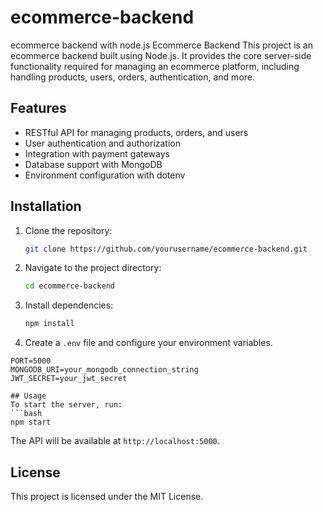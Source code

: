 # ecommerce-backend
ecommerce backend with node.js
Ecommerce Backend
This project is an ecommerce backend built using Node.js. It provides the core server-side functionality required for managing an ecommerce platform, including handling products, users, orders, authentication, and more.

## Features
- RESTful API for managing products, orders, and users
- User authentication and authorization
- Integration with payment gateways
- Database support with MongoDB
- Environment configuration with dotenv

## Installation
1. Clone the repository:
    ```bash
    git clone https://github.com/yourusername/ecommerce-backend.git
    ```
2. Navigate to the project directory:
    ```bash
    cd ecommerce-backend
    ```
3. Install dependencies:
    ```bash
    npm install
    ```
4. Create a `.env` file and configure your environment variables.
```env
PORT=5000
MONGODB_URI=your_mongodb_connection_string
JWT_SECRET=your_jwt_secret

## Usage
To start the server, run:
```bash
npm start
```
The API will be available at `http://localhost:5000`.

## License
This project is licensed under the MIT License.
